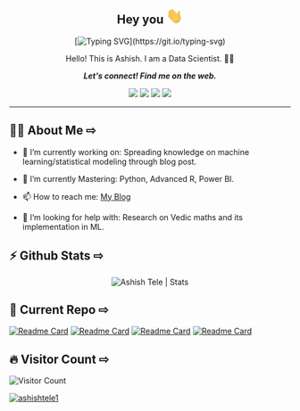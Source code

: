 
<div align="center">
<h2> Hey you <img src="https://raw.githubusercontent.com/ABSphreak/ABSphreak/master/gifs/Hi.gif" width="30px"></h2>
 
[![Typing SVG](https://readme-typing-svg.herokuapp.com?font=&color=%23F78740&size=38&center=true&vCenter=true&width=600&height=90&lines=Welcome+to+Ashish's+Profile!)](https://git.io/typing-svg)
  
  
Hello! This is Ashish. I am a Data Scientist. 👨‍🎓

<b><i>Let's connect! Find me on the web.</i></b>

[<img height="30" src="https://img.shields.io/badge/twitter-%231DA1F2.svg?&style=for-the-badge&logo=twitter&logoColor=white" />][twitter]
[<img height="30" src = "https://img.shields.io/badge/gmail-c14438?&style=for-the-badge&logo=gmail&logoColor=white">][gmail] 
[<img height="30" src="https://img.shields.io/badge/linkedin-blue.svg?&style=for-the-badge&logo=linkedin&logoColor=white" />][LinkedIn]
[<img height="30" src="https://img.shields.io/badge/goodreads-gray.svg?&style=for-the-badge&logo=goodreads&logoColor=golden" />][goodreads]
<br />
<hr />
</div>

## 👨‍💻 About Me ⇨

- 🔭 I’m currently working on: Spreading knowledge on machine learning/statistical modeling through blog post.

- 🌱 I’m currently Mastering: Python, Advanced R, Power BI.

- 📫 How to reach me: [My Blog](https://ashishtele.github.io/)

- 🤔 I’m looking for help with: Research on Vedic maths and its implementation in ML.


## ⚡️ Github Stats ⇨

<p align="center"> <img src="https://github-readme-stats.vercel.app/api?username=ashishtele&show_icons=true&theme=highcontrast" alt="Ashish Tele | Stats" />
 
## 📘 Current Repo ⇨
[![Readme Card](https://github-readme-stats.vercel.app/api/pin/?username=ashishtele&repo=MLOps&theme=react&bg_color=1F222E&title_color=F85D7F&icon_color=F8D866&hide_border=true&show_icons=false)](https://github.com/ashishtele/MLOps)
[![Readme Card](https://github-readme-stats.vercel.app/api/pin/?username=ashishtele&repo=MetaFlow_MLOps&theme=react&bg_color=1F222E&title_color=F85D7F&icon_color=F8D866&hide_border=true&show_icons=false)](https://github.com/ashishtele/MetaFlow_MLOps)
[![Readme Card](https://github-readme-stats.vercel.app/api/pin/?username=ashishtele&repo=ashishtele.github.io&theme=react&bg_color=1F222E&title_color=F85D7F&icon_color=F8D866&hide_border=true&show_icons=false)](https://github.com/ashishtele/ashishtele.github.io)
[![Readme Card](https://github-readme-stats.vercel.app/api/pin/?username=ashishtele&repo=Quick-Notes-for-ML-DS&theme=react&bg_color=1F222E&title_color=F85D7F&icon_color=F8D866&hide_border=true&show_icons=false)](https://github.com/ashishtele/Quick-Notes-for-ML-DS)
  
## 🔥 Visitor Count ⇨
![Visitor Count](https://profile-counter.glitch.me/{ashishtele}/count.svg)

[twitter]: https://twitter.com/ashishtele1
[gmail]: https://gmail.com
[linkedin]: https://www.linkedin.com/in/ashishtele/
[goodreads]: https://www.goodreads.com/user/show/15522857-ashish-tele
  
<p align="left"> <a href="https://twitter.com/ashishtele1" target="blank"><img src="https://img.shields.io/twitter/follow/ashishtele1?logo=twitter&style=for-the-badge" alt="ashishtele1" /></a> </p>
